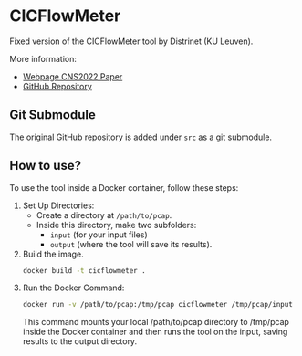 # CICFlowMeter

Fixed version of the CICFlowMeter tool by Distrinet (KU Leuven). 

More information:
- [Webpage CNS2022 Paper](https://intrusion-detection.distrinet-research.be/CNS2022/index.html)
- [GitHub Repository](https://github.com/GintsEngelen/CICFlowMeter)

## Git Submodule

The original GitHub repository is added under `src` as a git submodule. 

## How to use?

To use the tool inside a Docker container, follow these steps:

1. Set Up Directories:
     - Create a directory at `/path/to/pcap`.
     - Inside this directory, make two subfolders: 
       - `input` (for your input files)
       - `output` (where the tool will save its results).
2. Build the image.
    ```bash
    docker build -t cicflowmeter .
    ```
2. Run the Docker Command:
    ```bash
    docker run -v /path/to/pcap:/tmp/pcap cicflowmeter /tmp/pcap/input /tmp/pcap/output
    ```
    This command mounts your local /path/to/pcap directory to /tmp/pcap inside the Docker container and then runs the tool on the input, saving results to the output directory.
